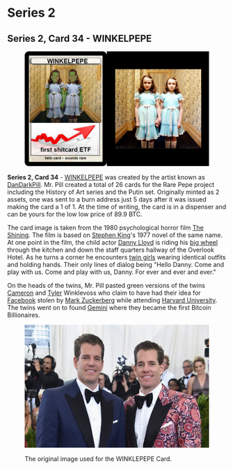 # Series 2

## Series 2, Card 34 - WINKELPEPE

<figure><img src="../../../.gitbook/assets/S02 C34 - WINKELPEPE card and source.jpg" alt=""><figcaption></figcaption></figure>

**Series 2, Card 34** - [WINKELPEPE](https://pepe.wtf/asset/WINKELPEPE) was created by the artist known as [DanDarkPill](https://pepe.wtf/artists/DanDarkPill). Mr. Pill created a total of 26 cards for the Rare Pepe project including the History of Art series and the Putin set. Originally minted as 2 assets, one was sent to a burn address just 5 days after it was issued making the card a 1 of 1. At the time of writing, the card is in a dispenser and can be yours for the low low price of 89.9 BTC.

The card image is taken from the 1980 psychological horror film [The Shining](https://en.wikipedia.org/wiki/The\_Shining\_\(film\)). The film is based on [Stephen King](https://en.wikipedia.org/wiki/Stephen\_King)'s 1977 novel of the same name. At one point in the film, the child actor [Danny Lloyd](https://en.wikipedia.org/wiki/Danny\_Lloyd) is riding his [big wheel](https://en.wikipedia.org/wiki/Big\_wheel\_\(tricycle\)) through the kitchen and down the staff quarters hallway of the Overlook Hotel. As he turns a corner he encounters [twin girls](https://twitter.com/Shining\_twins) wearing identical outfits and holding hands. Their only lines of dialog being "Hello Danny. Come and play with us. Come and play with us, Danny. For ever and ever and ever." &#x20;

On the heads of the twins, Mr. Pill pasted green versions of the twins [Cameron](https://en.wikipedia.org/wiki/Cameron\_Winklevoss) and [Tyler](https://en.wikipedia.org/wiki/Tyler\_Winklevoss) Winklevoss who claim to have had their idea for [Facebook](https://en.wikipedia.org/wiki/Facebook) stolen by [Mark Zuckerberg](https://en.wikipedia.org/wiki/Mark\_Zuckerberg) while attending [Harvard University](https://en.wikipedia.org/wiki/Harvard\_University). The twins went on to found [Gemini](https://www.gemini.com/) where they became the first Bitcoin Billionaires.&#x20;

<figure><img src="../../../.gitbook/assets/winklevoss-feature copy.jpg" alt=""><figcaption><p>The original image used for the WINKLEPEPE Card. </p></figcaption></figure>
